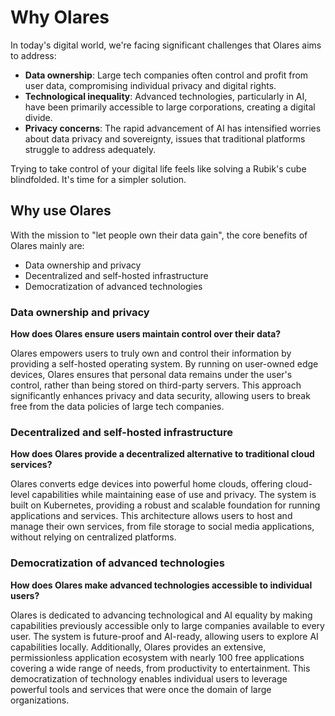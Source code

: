 # Why Olares

In today's digital world, we're facing significant challenges that Olares aims to address:

- **Data ownership**: Large tech companies often control and profit from user data, compromising individual privacy and digital rights.
- **Technological inequality**: Advanced technologies, particularly in AI, have been primarily accessible to large corporations, creating a digital divide.
- **Privacy concerns**: The rapid advancement of AI has intensified worries about data privacy and sovereignty, issues that traditional platforms struggle to address adequately.

Trying to take control of your digital life feels like solving a Rubik's cube blindfolded. It's time for a simpler solution.

## Why use Olares

With the mission to "let people own their data gain", the core benefits of Olares mainly are:

* Data ownership and privacy
* Decentralized and self-hosted infrastructure
* Democratization of advanced technologies

### Data ownership and privacy
**How does Olares ensure users maintain control over their data?**

Olares empowers users to truly own and control their information by providing a self-hosted operating system. By running on user-owned edge devices, Olares ensures that personal data remains under the user's control, rather than being stored on third-party servers. This approach significantly enhances privacy and data security, allowing users to break free from the data policies of large tech companies.

### Decentralized and self-hosted infrastructure
**How does Olares provide a decentralized alternative to traditional cloud services?**

Olares converts edge devices into powerful home clouds, offering cloud-level capabilities while maintaining ease of use and privacy. The system is built on Kubernetes, providing a robust and scalable foundation for running applications and services. This architecture allows users to host and manage their own services, from file storage to social media applications, without relying on centralized platforms.

### Democratization of advanced technologies
**How does Olares make advanced technologies accessible to individual users?**

Olares is dedicated to advancing technological and AI equality by making capabilities previously accessible only to large companies available to every user. The system is future-proof and AI-ready, allowing users to explore AI capabilities locally. Additionally, Olares provides an extensive, permissionless application ecosystem with nearly 100 free applications covering a wide range of needs, from productivity to entertainment. This democratization of technology enables individual users to leverage powerful tools and services that were once the domain of large organizations.
